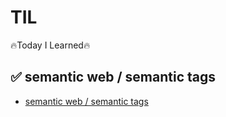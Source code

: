 # TIL
 🔥Today I Learned🔥

## ✅ semantic web / semantic tags 
 - <a href="https://velog.io/@hongduhyeon/websemantic-web-semantic-tags">semantic web / semantic tags</a>
